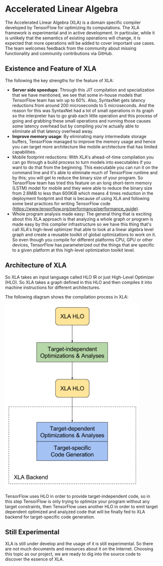 # Accelerated Linear Algebra

The Accelerated Linear Algebra (XLA) is a domain specific compiler developed by TensorFlow for optimizing its computations. The XLA framework is experimental and in active development. In particular, while it is unlikely that the semantics of existing operations will change, it is expected that more operations will be added to cover important use cases. The team welcomes feedback from the community about missing functionality and community contributions via GitHub.

## Existence and Feature of XLA

The following the key strengths for the feature of XLA:

- **Server side speedups**: Through this JIT compilation and specialization that we have mentioned, we see that some in-house models that TensorFlow team has win up to 60%. Also, SyntaxNet gets latency reductions from around 200 microseconds to 5 microseconds. And the reason for this was SyntaxNet had a lot of small operations in its graph so the interpreter has to go grab each little operation and this process of going and grabbing these small operations and running those causes some latency overhead but by compiling you're actually able to eliminate all that latency overhead away. 
- **Improve memory usage**: By eliminating many intermediate storage buffers, TensorFlow managed to improve the memory usage and hence you can target more architecture like mobile architecture that has limited capabilities. 
- Mobile footprint reductions: With XLA's ahead-of-time compilation you can go through a build process to turn models into executables if you want to do that from the beginning. This executable you can run it on the command line and it's able to eliminate much of TensorFlow runtime and by this; you will get to reduce the binary size of your program. So TensorFlow team has tried this feature on an long short-term memory (LSTM) model for mobile and they were able to reduce the binary size from 2.6MiB to less than 600KiB which means 4 times reduction in the deployment footprint and that is because of using XLA and following some best practices for writing TensorFlow code (https://www.tensorflow.org/performance/performance_guide). 
- Whole program analysis made easy: The general thing that is exciting about this XLA approach is that analyzing a whole graph or program is made easy by this compiler infrastructure so we have this thing that's call XLA's high-level optimizer that able to look at a linear algebra level graph and create a reusable toolkit of global optimizations to work on it. So even though you compile for different platforms CPU, GPU or other devices, TensorFlow has parameterized out the things that are specific to a given platform at this high-level optimization toolkit level. 

## Architecture of XLA

So XLA takes an input language called HLO IR or just High-Level Optimizer (HLO). So XLA takes a graph defined in this HLO and then compiles it into machine instructions for different architectures.

The following diagram shows the compilation process in XLA: 

![image](image/XLA.png)

TensorFlow uses HLO in order to provide target-independent code, so in this step TensorFlow is only trying to optimize your program without any target constraints, then TensorFlow uses another HLO in order to emit target dependent optimized and analyzed code that will be finally fed to XLA backend for target-specific code generation. 

## Still Experimental

XLA is still under develop and the usage of it is still experimental. So there are not much documents and resources about it on the Internet. Choosing this topic as our project, we are ready to dig into the source code to discover the essence of XLA.



